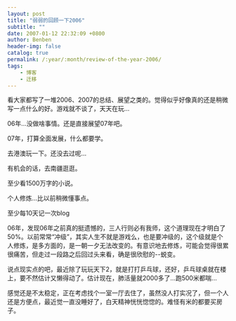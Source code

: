 ```yaml
---
layout: post
title: "弱弱的回顾一下2006"
subtitle: ""
date: 2007-01-12 22:32:09 +0800
author: Benben
header-img: false
catalog: true
permalink: /:year/:month/review-of-the-year-2006/
tags:
    - 博客
    - 迁移
---
```


看大家都写了一堆2006、2007的总结、展望之类的。觉得似乎好像真的还是稍微写一点什么的好。游戏就不谈了，天天在玩...
 
06年...没做啥事情。还是直接展望07年吧。
 
07年，打算全面发展，什么都要学。
 
去港澳玩一下。还没去过呢...
 
有机会的话，去南疆逛逛。
 
至少看1500万字的小说。
 
个人修炼...比以前稍微懂事点。
 
至少每10天记一次blog
 
06年，发现06年之前真的挺遗憾的，三人行则必有我师，这个道理现在才明白了50%。以前常常“冲级”，其实人生不就是游戏么，也是要冲级的，这个级就是个人修炼，是多方面的，是一朝一夕无法改变的。有意识地去修炼，可能会觉得很累很痛苦，但走过一段路之后回过头来看，确是很欣慰的--蜕变。
 
说点现实点的吧，最近除了玩玩天下2，就是打打乒乓球，还好，乒乓球桌就在楼上，要不然估计又懒得动了。估计现在，肺活量就2000多了...跑500米都喘...
 
感觉还是不太稳定，正在考虑找个一室一厅去住了，虽然没人打实况了，但一个人还是方便点，最近觉一直没睡好了，白天精神恍恍惚惚的。难怪有米的都要买房子。